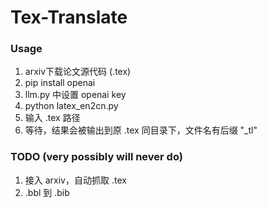 # Tex-Translate

### Usage

1. arxiv下载论文源代码 (.tex)
2. pip install openai
3. llm.py 中设置 openai key
4. python latex_en2cn.py
5. 输入 .tex 路径
6. 等待，结果会被输出到原 .tex 同目录下，文件名有后缀 "_tl"

### TODO (very possibly will never do)

1. 接入 arxiv，自动抓取 .tex
2. .bbl 到 .bib

